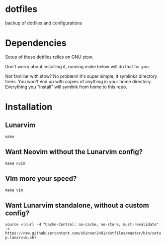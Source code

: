 # dotfiles
backup of dotfiles and configurations

# Dependencies
Setup of these dotfiles relies on GNU [stow](https://www.gnu.org/software/stow).

Don't worry about installing it, running make below will do that for you.

Not familiar with stow? No problem! It's super simple, it symlinks directory trees. You won't end up with copies of anything in your home directory. Everything you "install" will symlink from home to this repo. 

# Installation

## Lunarvim

```make```

## Want Neovim without the Lunarvim config?

```make nvim```

## VIm more your speed?

```make vim```

## Want Lunarvim standalone, without a custom config?

```source <(curl -H "Cache-Control: no-cache, no-store, must-revalidate" -s https://raw.githubusercontent.com/skinner2401/dotfiles/master/bin/setup.lunarvim.sh)```
